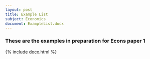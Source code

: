 ```yaml
---
layout: post
title: Example List
subject: Economics
document: ExampleList.docx
---
```


### These are the examples in preparation for Econs paper 1

{% include docx.html %}